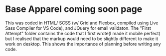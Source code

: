 # Base Apparel coming soon page

This was coded in HTML/ SCSS (w/ Grid and Flexbox, compiled using Live Sass Compiler for VS Code), and JQuery for email validaton.
The "First Attempt" folder contains the code that I first wrote(I made it mobile perfect) but I realised that the markup would need to be slightly different to make it work on desktop. This shows the importance of planning before writing any code.
